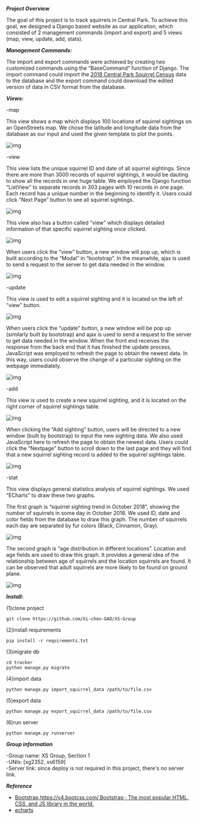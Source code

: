 ***Project Overview***

 

The goal of this project is to track squirrels in Central Park. To achieve this goal, we designed a Django based website as our application, which consisted of 2 management commands (import and export) and 5 views (map, view, update, add, stats).  

 

***Management Commands:***

The import and export commands were achieved by creating two customized commands using the “BaseCommand” function of Django. The import command could import the [2018 Central Park Squirrel Census](https://data.cityofnewyork.us/Environment/2018-Central-Park-Squirrel-Census-Squirrel-Data/vfnx-vebw) data to the database and the export command could download the edited version of data in CSV format from the database.

***Views:***

-map 

This view shows a map which displays 100 locations of squirrel sightings on an OpenStreets map. We chose the latitude and longitude data from the database as our input and used the given template to plot the points.

![img](https://github.com/Xi-chen-GAO/XS-Group/blob/main/img/map.png) 

-view

This view lists the unique squirrel ID and date of all squirrel sightings. Since there are more than 3000 records of squirrel sightings, it would be dauting to show all the records in one huge table. We employed the Django function “ListView” to separate records in 303 pages with 10 records in one page. Each record has a unique number in the beginning to identify it. Users could click “Next Page” button to see all squirrel sightings. 

![img](https://github.com/Xi-chen-GAO/XS-Group/blob/main/img/pages.png) 

This view also has a button called “view” which displays detailed information of that specific squirrel sighting once clicked. 

![img](https://github.com/Xi-chen-GAO/XS-Group/blob/main/img/views.png) 

When users click the “view” button, a new window will pop up, which is built according to the “Modal” in “bootstrap”. In the meanwhile, ajax is used to send a request to the server to get data needed in the window. 

![img](https://github.com/Xi-chen-GAO/XS-Group/blob/main/img/view2.png) 

 

-update

 

This view is used to edit a squirrel sighting and it is located on the left of “view” button. 

![img](https://github.com/Xi-chen-GAO/XS-Group/blob/main/img/update.png) 

 

When users click the “update” button, a new window will be pop up (similarly built by bootstrap) and ajax is used to send a request to the server to get data needed in the window. When the front end receives the response from the back end that it has finished the update process, JavaScript was employed to refresh the page to obtain the newest data. In this way, users could observe the change of a particular sighting on the webpage immediately.

 

![img](https://github.com/Xi-chen-GAO/XS-Group/blob/main/img/update2.png) 

 

 

-add

 

This view is used to create a new squirrel sighting, and it is located on the right corner of squirrel sightings table. 

![img](https://github.com/Xi-chen-GAO/XS-Group/blob/main/img/add2.png) 

When clicking the “Add sighting” button, users will be directed to a new window (built by bootstrap) to input the new sighting data. We also used JavaScript here to refresh the page to obtain the newest data. Users could click the “Nextpage” button to scroll down to the last page and they will find that a new squirrel sighting record is added to the squirrel sightings table. 

 

![img](https://github.com/Xi-chen-GAO/XS-Group/blob/main/img/add.png) 

 

-stat

This view displays general statistics analysis of squirrel sightings. We used “ECharts” to draw these two graphs.

 

The first graph is “squirrel sighting trend in October 2018”, showing the number of squirrels in some day in October 2018. We used ID, date and color fields from the database to draw this graph. The number of squirrels each day are separated by fur colors (Black, Cinnamon, Gray).

 

![img](https://github.com/Xi-chen-GAO/XS-Group/blob/main/img/state1.png) 

 

The second graph is “age distribution in different locations”. Location and age fields are used to draw this graph. It provides a general idea of the relationship between age of squirrels and the location squirrels are found. It can be observed that adult squirrels are more likely to be found on ground plane.

 

![img](https://github.com/Xi-chen-GAO/XS-Group/blob/main/img/state2.png) 



***Install:***

(1)clone project

```shell
git clone https://github.com/Xi-chen-GAO/XS-Group
```

(2)install requirements

```shell
pip install -r requirements.txt
```

(3)migrate db

```shell
cd tracker
python manage.py migrate
```

(4)import data

```shell
python manage.py import_squirrel_data /path/to/file.csv
```

(5)export data

```shell
python manage.py export_squirrel_data /path/to/file.csv
```

(6)run server

```shell
python manage.py runserver
```



***Group information***

-Group name: XS Group, Section 1  
-UNIs: [xg2352, ss6159]  
-Server link: since deploy is not required in this project, there's no server link.  



***Reference***

- [Bootstrap,https://v4.bootcss.com/,Bootstrap · The most popular HTML, CSS, and JS library in the world.](https://v4.bootcss.com/)
- [echarts](https://echarts.apache.org/en/tutorial.html#5%20%E5%88%86%E9%92%9F%E4%B8%8A%E6%89%8B%20ECharts)

